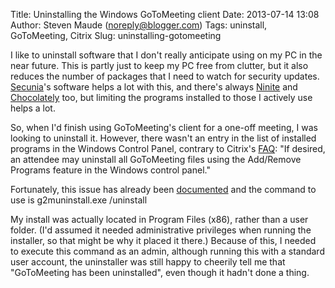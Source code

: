 Title: Uninstalling the Windows GoToMeeting client
Date: 2013-07-14 13:08
Author: Steven Maude (noreply@blogger.com)
Tags: uninstall, GoToMeeting, Citrix
Slug: uninstalling-gotomeeting

I like to uninstall software that I don't really anticipate using on my
PC in the near future. This is partly just to keep my PC free from
clutter, but it also reduces the number of packages that I need to watch
for security updates. [Secunia](http://secunia.com/)'s software helps a
lot with this, and there's always [Ninite](http://ninite.com/) and
[Chocolately](http://chocolatey.org/) too, but limiting the programs
installed to those I actively use helps a lot.  
  
So, when I'd finish using GoToMeeting's client for a one-off meeting, I
was looking to uninstall it. However, there wasn't an entry in the list
of installed programs in the Windows Control Panel, contrary to Citrix's
[FAQ](http://support.citrixonline.com/en_us/gotomeeting/all_files/gtm130001):
"If desired, an attendee may uninstall all GoToMeeting files using the
Add/Remove Programs feature in the Windows control panel."  
  
Fortunately, this issue has already been
[documented](http://www.islandearth.com/articles/2010/9/2/uninstalling-gotomeeting.html)
and the command to <span style="font-family: inherit;">use is<span>
</span></span><span>g2muninstall.exe /uninstall</span>  
  
My install was actually located in Program Files (x86), rather than a
user folder. (I'd assumed it needed administrative privileges when
running the installer, so that might be why it placed it there.) Because
of this, I needed to execute this command as an admin, although running
this with a standard user account, the uninstaller was still happy to
cheerily tell me that "GoToMeeting has been uninstalled", even though it
hadn't done a thing.  
<span id="j_id0:j_id17:articleBody" style="margin-left: 20px;"></span>  

